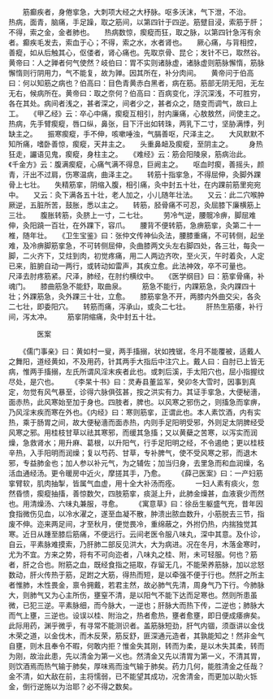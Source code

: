 <!-- { "loadSidebar": true } -->
　　筋癫疾者，身倦挛急，大刺项大经之大杼脉。呕多沃沫，气下泄，不治。　　热病，面青，脑痛，手足躁，取之筋间，以第四针于四逆。筋躄目浸，索筋于肝；不得，索之金，金者肺也。　　热病数惊，瘈瘲而狂，取之脉，以第四针急泻有余者。癫疾毛发去，索血于心；不得，索之水，水者肾也。　　厥心痛，与背相控，善瘲，如从后触其心，伛偻者，肾心痛也。先取京骨、昆仑；发针不已，取然谷。　　黄帝曰：人之亸者何气使然？岐伯曰：胃不实则诸脉虚，诸脉虚则筋脉懈惰，筋脉懈惰则行阴用力，气不能复，故为亸。因其所在，补分肉间。　　黄帝问于伯高曰：何以知筋之病也？伯高曰：目色青黄赤白黑者，病在筋。筋部无阴无阳，无左无右，候病所在。黄帝曰：取之奈何？伯高曰：百病变化，浮沉深浅，不可胜穷，各在其处。病间者浅之，甚者深之，间者少之，甚者众之，随变而调气，故曰上工。　　《甲乙经》云：卒心中痛，瘈瘲互相引，肘内廉痛，心敖敖然，间使主之。　　热病，先手臂瘈瘲，唇口纵，鼻张，目下汗出如转珠，两乳下二寸，坚胁满悸，列缺主之。　　振寒瘈瘲，手不伸，咳嗽唾浊，气膈善呕，尺泽主之。　　大风默默不知所痛，嗜卧善惊，瘈瘲，天井主之。　　头重鼻衄及瘈瘲，至阴主之。
　　身热狂走，讝语见鬼，瘈瘲，身柱主之。　　《难经》云：筋会阳陵泉，筋病治此。　　《千金方》云：腹满瘈瘲，心痛气满不得息，巨阙主之。　　呕血时瘈，善摇头，颜青，汗出不过肩，伤寒温病，曲泽主之。　　转筋十指挛急，不得屈伸，灸脚外踝骨上七壮。　　失精筋挛，阴缩入腹，相引痛，灸中封五十壮，在内踝前筋里宛宛中。　　又云：灸下满各五十壮，老人加之，小儿随年壮法。　　又云：此二穴喉肿厥逆，五脏所苦，鼓胀，悉以主之。　　转筋，胫骨痛不可忍，灸屈膝下廉横筋上三壮。　　腹胀转筋，灸脐上一寸，二七壮。
　　劳冷气逆，腰髋冷痹，脚屈难伸，灸阳蹺一百壮，在外踝下，容爪。　　腰背不便转筋，急痹筋挛，灸第二十一椎，随年壮。　　《卫生宝鉴》曰：张仲文传神仙灸法，腰膝重痛，不可转侧，起坐难，及冷痹脚筋挛急，不可转侧屈伸，灸曲膝两文头左右脚四处，各三壮，每灸一脚，二火齐下，艾炷到肉，初觉疼痛，用二人两边齐吹，至火灭，午时着灸，人定已来，脏腑自动一两行，或转动如雷声，其疾立愈。此法神效，卒不可量也。　　尺泽去肘疼筋紧。尺泽，肺经，在肘约横纹中。　　《医学纲目》曰：筋挛骨痛，补魂门。　　膝曲筋急不能舒，取曲泉。
　　筋急不能行，内踝筋急，灸内踝四十壮；外踝筋急，灸外踝三十壮，立愈。　　膝筋挛急不开，两膝内外曲交尖，各灸二七壮，即委阳穴。　　转筋而痛，泻承山，或灸二七壮。
　　肝热生筋痿，补行间，泻太冲。
　　筋挛阴缩痛，灸中封五十壮。

　　　　医案

　　《儒门事亲》曰：黄如村一叟，两手搐搦，状如拽锯，冬月不能覆被，适戴人之舞阳，道经黄如，不及用药，针其两手大指后中注穴上。戴人曰：自肘已上皆无病，惟两手搐搦，左氏所谓风淫末疾者此也。或刺后溪，手太阳穴也，屈小指握纹尽处，是穴也。
　　《李杲十书》曰：灵寿县董监军，癸卯冬大雪时，因事到真定，勿觉有风气暴至，诊得六脉俱弦甚，按之洪实有力。其证手挛急，大便秘濇，面赤热，此风寒始至加于身也。四肢者，脾也。以风寒之邪伤之，则搐急而挛痹，乃风淫末疾而寒在外也。《内经》曰：寒则筋挛，正谓此也。本人素饮酒，内有实热，乘于肠胃之间，故大便秘濇而面赤热，内则手足阳明受邪，外则足太阴脾经受风寒之邪。用桂枝甘草以祛其寒邪，而缓其急搐；又以黄蘗之苦寒，以泻实而润燥，急救肾水；用升麻、葛根，以升阳气，行手足阳明之经，不令遏绝；更以桂枝辛热，入手阳明而润燥；复以芍药、甘草，专补脾气，使不受风寒之邪，而退木邪，专益肺金也；加人参以补元气，为之辅佐；加当归身，去里急而和血润燥，名活血通经汤。更令暖房中近火，摩搓其手，乃愈。
　　《薛己医案》曰：一产妇筋挛臂软，肌肉抽掣，皆属气血虚，用十全大补汤而痊。
　　一妇人素有痰火，忽然昏愦，瘈瘲抽搐，善惊数欠，四肢筋挛，痰涎上升，此肺金燥甚，血液衰少而然也。用清燥汤、六味丸兼服，寻愈。
　　《寓意草》曰：徐岳生躯盛气充，昔年因食指微伤见血，以冷水濯之，遂至血凝不散，肿溃出脓血数升，小筋脱去三节，指废不伸。迩来两足间，才至秋月，便觉畏冷，重绵蔽之，外拊仍热，内揣独觉其寒。近日从踵至膝后筋痛，不便远行。云间老医令服八味丸，深中其意。及仆诊，自云，平素脉难摸索，乃肝肺二部反见洪大，大为病进。况在冬月，木落金寒时，尤为不宜。方来之势，将有不可向迩者，八味丸之桂、附，未可轻服。何也？筋者，肝之合也。附筋之血，既经食指之挹取，存留无几，不能荣养筋脉，加以忿怒数动，肝火传热于筋，足跗之大筋，得热而短，是以牵强不便于行也。然肝之所主者惟肺，木性畏金，禀令拥戴，若君主然，故必肺气先清，周身气乃下行。今肺脉大，则肺气又为心主所伤，壅窒不清，是以阳气不能下达而足寒也。然则所患虽微，已犯三逆。平素脉细，而今脉大，一逆也；肝脉大而热下传，二逆也；肺脉大而气上壅，三逆也。设误以桂、附治之，热者愈热，壅者愈壅，即日便成痿痹矣。此际用药，渊乎微乎，有寻常不能测识者。盖筋脉短劲，肝气内锢，须亟讲以金伐木荣之道，以金伐木，而木反荣，筋反舒，匪深通元造者，其孰能知之！然非金气自壅，则木且奉令不暇，何敢内拒？惟金失其刚，转而为柔，是以木失其柔，转而为刚，故治此患，先以清金为第一义也。然清金又先以清胃为第一义，不清其胃，则饮酒焉而热气输于肺矣，厚味焉而浊气输于肺矣。药力几何，能胜清金之任哉？金不清，如大敌在前，主将懦弱，已不能望其成功，况舍清金，而更加以助火铄金，倒行逆施以为治耶？必不得之数矣。
